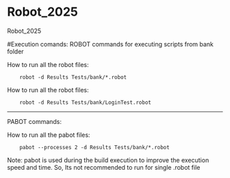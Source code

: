 # Robot_2025
Robot_2025


#Execution comands: 
ROBOT commands for executing scripts from bank folder

How to run all the robot files: 

		robot -d Results Tests/bank/*.robot

How to run all the robot files: 

		robot -d Results Tests/bank/LoginTest.robot

----------------------------------------------------------------------------------------

PABOT commands: 

How to run all the pabot files: 

		pabot --processes 2 -d Results Tests/bank/*.robot

Note: pabot is used during the build execution to improve the execution speed and time. 
		So, Its not recommended to run for single .robot file
